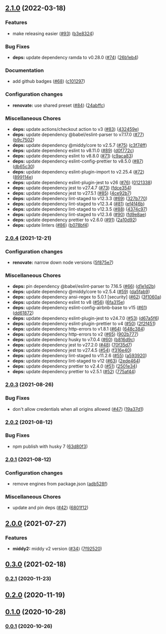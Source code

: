 

## [2.1.0](https://github.com/schibsted/middy-cors/compare/v2.0.4...v2.1.0) (2022-03-18)


### Features

* make releasing easier ([#93](https://github.com/schibsted/middy-cors/issues/93)) ([b3e8324](https://github.com/schibsted/middy-cors/commit/b3e8324dd98cc50f7aeeaa621a3710f0f7daf971))


### Bug Fixes

* **deps:** update dependency ramda to v0.28.0 ([#74](https://github.com/schibsted/middy-cors/issues/74)) ([26b1eb4](https://github.com/schibsted/middy-cors/commit/26b1eb44cdf55299a19e367454b96906768a8be7))


### Documentation

* add github badges ([#68](https://github.com/schibsted/middy-cors/issues/68)) ([c101297](https://github.com/schibsted/middy-cors/commit/c10129728eab88bc9321bb1d6c4a46e9a73521c6))


### Configuration changes

* **renovate:** use shared preset ([#84](https://github.com/schibsted/middy-cors/issues/84)) ([24abffc](https://github.com/schibsted/middy-cors/commit/24abffc2258abe3ad181889e78c70889709ec471))


### Miscellaneous Chores

* **deps:** update actions/checkout action to v3 ([#83](https://github.com/schibsted/middy-cors/issues/83)) ([432459e](https://github.com/schibsted/middy-cors/commit/432459e9b8f53638658080e364738c8747581117))
* **deps:** update dependency @babel/eslint-parser to v7.17.0 ([#77](https://github.com/schibsted/middy-cors/issues/77)) ([b9c7502](https://github.com/schibsted/middy-cors/commit/b9c7502bc22f29c2061ac8a592524cd6867e591d))
* **deps:** update dependency @middy/core to v2.5.7 ([#75](https://github.com/schibsted/middy-cors/issues/75)) ([c3f74ff](https://github.com/schibsted/middy-cors/commit/c3f74ffc1c7d95b0e0cba7857519d643b59c3278))
* **deps:** update dependency eslint to v8.11.0 ([#89](https://github.com/schibsted/middy-cors/issues/89)) ([d0f772c](https://github.com/schibsted/middy-cors/commit/d0f772cb936ad2a54104b308ea482cd6dacff502))
* **deps:** update dependency eslint to v8.8.0 ([#71](https://github.com/schibsted/middy-cors/issues/71)) ([c9aca83](https://github.com/schibsted/middy-cors/commit/c9aca833313823206c54ce492848d85a8d22f8c4))
* **deps:** update dependency eslint-config-prettier to v8.5.0 ([#87](https://github.com/schibsted/middy-cors/issues/87)) ([db65c30](https://github.com/schibsted/middy-cors/commit/db65c300b28c0c32ff2cb0ccc9424957467d0a91))
* **deps:** update dependency eslint-plugin-import to v2.25.4 ([#72](https://github.com/schibsted/middy-cors/issues/72)) ([899114e](https://github.com/schibsted/middy-cors/commit/899114ead4b0a766522e6da8c0e7d04f51c14540))
* **deps:** update dependency eslint-plugin-jest to v26 ([#76](https://github.com/schibsted/middy-cors/issues/76)) ([0121338](https://github.com/schibsted/middy-cors/commit/012133803a06f1125ae88a74134959274d341517))
* **deps:** update dependency jest to v27.4.7 ([#73](https://github.com/schibsted/middy-cors/issues/73)) ([fdce354](https://github.com/schibsted/middy-cors/commit/fdce354310698e477cc57a6bf35696fbf254921e))
* **deps:** update dependency jest to v27.5.1 ([#85](https://github.com/schibsted/middy-cors/issues/85)) ([4ce92b7](https://github.com/schibsted/middy-cors/commit/4ce92b7ad9609b1a3b6da7d35e7fff3d9f524084))
* **deps:** update dependency lint-staged to v12.3.3 ([#69](https://github.com/schibsted/middy-cors/issues/69)) ([327b770](https://github.com/schibsted/middy-cors/commit/327b77097f026c9c1c241beb4b028eadcc16a403))
* **deps:** update dependency lint-staged to v12.3.4 ([#81](https://github.com/schibsted/middy-cors/issues/81)) ([ef4f46b](https://github.com/schibsted/middy-cors/commit/ef4f46b70c9191b05076fdc81a604ada4e38c957))
* **deps:** update dependency lint-staged to v12.3.5 ([#88](https://github.com/schibsted/middy-cors/issues/88)) ([4374c97](https://github.com/schibsted/middy-cors/commit/4374c97cba72b51e2cfbc77f1bc59516ac44e0fc))
* **deps:** update dependency lint-staged to v12.3.6 ([#90](https://github.com/schibsted/middy-cors/issues/90)) ([fd9e8ae](https://github.com/schibsted/middy-cors/commit/fd9e8ae7ba7c88a34a04e019a597ed69bd3774f3))
* **deps:** update dependency prettier to v2.6.0 ([#91](https://github.com/schibsted/middy-cors/issues/91)) ([2a10d92](https://github.com/schibsted/middy-cors/commit/2a10d92b89bb3dd22d57a71c2a93206cb1acd00b))
* **deps:** update linters ([#86](https://github.com/schibsted/middy-cors/issues/86)) ([b078bf4](https://github.com/schibsted/middy-cors/commit/b078bf469246282c7761616e65480b1e22f6d3bd))

### [2.0.4](https://github.com/schibsted/middy-cors/compare/v2.0.4...v2.1.0) (2021-12-21)


### Configuration changes

* **renovate:** narrow down node versions ([5f875e7](https://github.com/schibsted/middy-cors/commit/5f875e76914e6169da0b504dc5cfda3f7cba2032))


### Miscellaneous Chores

* **deps:** pin dependency @babel/eslint-parser to 7.16.5 ([#66](https://github.com/schibsted/middy-cors/issues/66)) ([d1e1d2b](https://github.com/schibsted/middy-cors/commit/d1e1d2b0cef32be5b9d4aae1b7d7201669a090c9))
* **deps:** update dependency @middy/core to v2.5.4 ([#59](https://github.com/schibsted/middy-cors/issues/59)) ([da5fab9](https://github.com/schibsted/middy-cors/commit/da5fab9ae2f35fffa40d7804c1c260dea5c6561a))
* **deps:** update dependency ansi-regex to 5.0.1 [security] ([#62](https://github.com/schibsted/middy-cors/issues/62)) ([3f1060a](https://github.com/schibsted/middy-cors/commit/3f1060ade92a14a376af9064d804fb07ff163f8a))
* **deps:** update dependency eslint to v8 ([#56](https://github.com/schibsted/middy-cors/issues/56)) ([6fa315e](https://github.com/schibsted/middy-cors/commit/6fa315ef637c763a2aac9e654b0c3547f4028b67))
* **deps:** update dependency eslint-config-airbnb-base to v15 ([#61](https://github.com/schibsted/middy-cors/issues/61)) ([dd61872](https://github.com/schibsted/middy-cors/commit/dd61872fc6e2b766f03fb928a086e49ab001e6fb))
* **deps:** update dependency eslint-plugin-jest to v24.7.0 ([#53](https://github.com/schibsted/middy-cors/issues/53)) ([d67a5f6](https://github.com/schibsted/middy-cors/commit/d67a5f666b3807ddc2cd75e976966e98e7b6c0ae))
* **deps:** update dependency eslint-plugin-prettier to v4 ([#50](https://github.com/schibsted/middy-cors/issues/50)) ([2f2f451](https://github.com/schibsted/middy-cors/commit/2f2f451af2fc2aa196990330bb210ea89f86dd61))
* **deps:** update dependency http-errors to v1.8.1 ([#64](https://github.com/schibsted/middy-cors/issues/64)) ([648c384](https://github.com/schibsted/middy-cors/commit/648c38496bb191f567840cf1926a77ccd1377f9a))
* **deps:** update dependency http-errors to v2 ([#65](https://github.com/schibsted/middy-cors/issues/65)) ([902b777](https://github.com/schibsted/middy-cors/commit/902b777761828328d15b7caa5ae101efc5cc8c9a))
* **deps:** update dependency husky to v7.0.4 ([#60](https://github.com/schibsted/middy-cors/issues/60)) ([b816d9c](https://github.com/schibsted/middy-cors/commit/b816d9c160626ee77d9b3f4e9a545ed7ad6bb2e1))
* **deps:** update dependency jest to v27.2.0 ([#48](https://github.com/schibsted/middy-cors/issues/48)) ([70f35d7](https://github.com/schibsted/middy-cors/commit/70f35d74c5409bf2aa45a7e74d152f7df945b127))
* **deps:** update dependency jest to v27.4.5 ([#54](https://github.com/schibsted/middy-cors/issues/54)) ([f316e40](https://github.com/schibsted/middy-cors/commit/f316e40a476163fcbf74dc935439f5e0ab9790d9))
* **deps:** update dependency lint-staged to v11.2.6 ([#55](https://github.com/schibsted/middy-cors/issues/55)) ([a593920](https://github.com/schibsted/middy-cors/commit/a593920e56b11200bdd2afe1afa53baa038e15a9))
* **deps:** update dependency lint-staged to v12 ([#63](https://github.com/schibsted/middy-cors/issues/63)) ([2ede464](https://github.com/schibsted/middy-cors/commit/2ede4643fc2c33559988331236c2990fff42d921))
* **deps:** update dependency prettier to v2.4.0 ([#51](https://github.com/schibsted/middy-cors/issues/51)) ([2501e34](https://github.com/schibsted/middy-cors/commit/2501e34dac277656af66cb5010baf26f00989785))
* **deps:** update dependency prettier to v2.5.1 ([#52](https://github.com/schibsted/middy-cors/issues/52)) ([775af44](https://github.com/schibsted/middy-cors/commit/775af44b3e5d20f739eb58e171a80a11e656912e))

### [2.0.3](https://github.com/schibsted/middy-cors/compare/v2.0.4...v2.1.0) (2021-08-26)


### Bug Fixes

* don't allow credentials when all origins allowed ([#47](https://github.com/schibsted/middy-cors/issues/47)) ([19a37d1](https://github.com/schibsted/middy-cors/commit/19a37d17a6662bf699c7c6c7717542e59f508c63))

### [2.0.2](https://github.com/schibsted/middy-cors/compare/v2.0.4...v2.1.0) (2021-08-12)


### Bug Fixes

* npm publish with husky 7 ([63d80f3](https://github.com/schibsted/middy-cors/commit/63d80f3cf46bf07f5ed4ab1dea1a5c822328e40b))

### [2.0.1](https://github.com/schibsted/middy-cors/compare/v2.0.4...v2.1.0) (2021-08-12)


### Configuration changes

* remove engines from package.json ([adb528f](https://github.com/schibsted/middy-cors/commit/adb528f17e89c27c84047499533eaca24754aece))


### Miscellaneous Chores

* update and pin deps ([#42](https://github.com/schibsted/middy-cors/issues/42)) ([6801f12](https://github.com/schibsted/middy-cors/commit/6801f12e1a62c8b04c251c6c656f59b6500dc9d7))

## [2.0.0](https://github.com/schibsted/middy-cors/compare/v2.0.4...v2.1.0) (2021-07-27)


### Features

* **middy2:** middy v2 version ([#34](https://github.com/schibsted/middy-cors/issues/34)) ([7f92520](https://github.com/schibsted/middy-cors/commit/7f9252091f9bfc1036b0e84cbf17593a6265b594))

## [0.3.0](https://github.com/schibsted/middy-cors/compare/v2.0.4...v2.1.0) (2021-02-18)

### [0.2.1](https://github.com/schibsted/middy-cors/compare/v2.0.4...v2.1.0) (2020-11-23)

## [0.2.0](https://github.com/schibsted/middy-cors/compare/v2.0.4...v2.1.0) (2020-11-19)

## [0.1.0](https://github.com/schibsted/middy-cors/compare/v2.0.4...v2.1.0) (2020-10-28)

### [0.0.1](https://github.com/schibsted/middy-cors/compare/v2.0.4...v2.1.0) (2020-10-26)